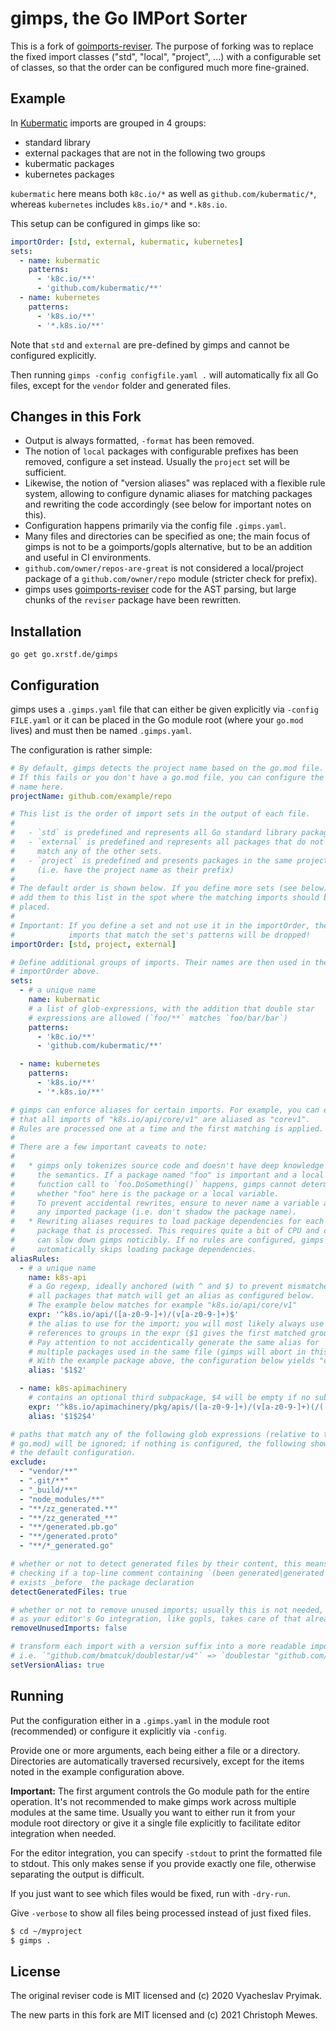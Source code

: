 # gimps, the Go IMPort Sorter

This is a fork of [goimports-reviser](https://github.com/incu6us/goimports-reviser). The purpose of
forking was to replace the fixed import classes ("std", "local", "project", ...) with a configurable
set of classes, so that the order can be configured much more fine-grained.

## Example

In [Kubermatic](https://kubermatic.com/) imports are grouped in 4 groups:

- standard library
- external packages that are not in the following two groups
- kubermatic packages
- kubernetes packages

`kubermatic` here means both `k8c.io/*` as well as `github.com/kubermatic/*`, whereas `kubernetes`
includes `k8s.io/*` and `*.k8s.io`.

This setup can be configured in gimps like so:

```yaml
importOrder: [std, external, kubermatic, kubernetes]
sets:
  - name: kubermatic
    patterns:
      - 'k8c.io/**'
      - 'github.com/kubermatic/**'
  - name: kubernetes
    patterns:
      - 'k8s.io/**'
      - '*.k8s.io/**'
```

Note that `std` and `external` are pre-defined by gimps and cannot be configured explicitly.

Then running `gimps -config configfile.yaml .` will automatically fix all Go files, except for
the `vendor` folder and generated files.

## Changes in this Fork

- Output is always formatted, `-format` has been removed.
- The notion of `local` packages with configurable prefixes has been removed,
  configure a set instead. Usually the `project` set will be sufficient.
- Likewise, the notion of "version aliases" was replaced with a flexible rule system,
  allowing to configure dynamic aliases for matching packages and rewriting the code
  accordingly (see below for important notes on this).
- Configuration happens primarily via the config file `.gimps.yaml`.
- Many files and directories can be specified as one; the main focus of gimps is not to be
  a goimports/gopls alternative, but to be an addition and useful in CI environments.
- `github.com/owner/repos-are-great` is not considered a local/project package of a
  `github.com/owner/repo` module (stricter check for prefix).
- gimps uses [goimports-reviser](https://github.com/incu6us/goimports-reviser)
  code for the AST parsing, but large chunks of the `reviser` package have been rewritten.

## Installation

```
go get go.xrstf.de/gimps
```

## Configuration

gimps uses a `.gimps.yaml` file that can either be given explicitly via `-config FILE.yaml` or
it can be placed in the Go module root (where your `go.mod` lives) and must then be named
`.gimps.yaml`.

The configuration is rather simple:

```yaml
# By default, gimps detects the project name based on the go.mod file.
# If this fails or you don't have a go.mod file, you can configure the
# name here.
projectName: github.com/example/repo

# This list is the order of import sets in the output of each file.
#
#   - `std` is predefined and represents all Go standard library packages
#   - `external` is predefined and represents all packages that do not
#     match any of the other sets.
#   - `project` is predefined and presents packages in the same project
#     (i.e. have the project name as their prefix)
#
# The default order is shown below. If you define more sets (see below),
# add them to this list in the spot where the matching imports should be
# placed.
#
# Important: If you define a set and not use it in the importOrder, the
#            imports that match the set's patterns will be dropped!
importOrder: [std, project, external]

# Define additional groups of imports. Their names are then used in the
# importOrder above.
sets:
  - # a unique name
    name: kubermatic
    # a list of glob-expressions, with the addition that double star
    # expressions are allowed (`foo/**` matches `foo/bar/bar`)
    patterns:
      - 'k8c.io/**'
      - 'github.com/kubermatic/**'

  - name: kubernetes
    patterns:
      - 'k8s.io/**'
      - '*.k8s.io/**'

# gimps can enforce aliases for certain imports. For example, you can ensure
# that all imports of "k8s.io/api/core/v1" are aliased as "corev1".
# Rules are processed one at a time and the first matching is applied.
#
# There are a few important caveats to note:
#
#   * gimps only tokenizes source code and doesn't have deep knowledge of
#     the semantics. If a package named "foo" is important and a local
#     function call to `foo.DoSomething()` happens, gimps cannot determine
#     whether "foo" here is the package or a local variable.
#     To prevent accidental rewrites, ensure to never name a variable after
#     any imported package (i.e. don't shadow the package name).
#   * Rewriting aliases requires to load package dependencies for each
#     package that is processed. This requires quite a bit of CPU and can
#     can slow down gimps noticibly. If no rules are configured, gimps
#     automatically skips loading package dependencies.
aliasRules:
  - # a unique name
    name: k8s-api
    # a Go regexp, ideally anchored (with ^ and $) to prevent mismatches,
    # all packages that match will get an alias as configured below.
    # The example below matches for example "k8s.io/api/core/v1"
    expr: '^k8s.io/api/([a-z0-9-]+)/(v[a-z0-9-]+)$'
    # the alias to use for the import; you will most likely always use
    # references to groups in the expr ($1 gives the first matched group, etc.).
    # Pay attention to not accidentically generate the same alias for
    # multiple packages used in the same file (gimps will abort in this case).
    # With the example package above, the configuration below yields "corev1".
    alias: '$1$2'

  - name: k8s-apimachinery
    # contains an optional third subpackage, $4 will be empty if no subpackage was found
    expr: '^k8s.io/apimachinery/pkg/apis/([a-z0-9-]+)/(v[a-z0-9-]+)(/([a-z0-9-]+))?$'
    alias: '$1$2$4'

# paths that match any of the following glob expressions (relative to the
# go.mod) will be ignored; if nothing is configured, the following shows
# the default configuration.
exclude:
  - "vendor/**"
  - ".git/**"
  - "_build/**"
  - "node_modules/**"
  - "**/zz_generated.**"
  - "**/zz_generated_**"
  - "**/generated.pb.go"
  - "**/generated.proto"
  - "**/*_generated.go"

# whether or not to detect generated files by their content, this means
# checking if a top-line comment containing `(been generated|generated by|do not edit)`
# exists _before_ the package declaration
detectGeneratedFiles: true

# whether or not to remove unused imports; usually this is not needed,
# as your editor's Go integration, like gopls, takes care of that already.
removeUnusedImports: false

# transform each import with a version suffix into a more readable import,
# i.e. `"github.com/bmatcuk/doublestar/v4"` => `doublestar "github.com/bmatcuk/doublestar/v4"`
setVersionAlias: true
```

## Running

Put the configuration either in a `.gimps.yaml` in the module root (recommended) or configure
it explicitly via `-config`.

Provide one or more arguments, each being either a file or a directory. Directories are
automatically traversed recursively, except for the items noted in the example configuration above.

**Important:** The first argument controls the Go module path for the entire operation. It's not
recommended to make gimps work across multiple modules at the same time. Usually you want to
either run it from your module root directory or give it a single file explicitly to facilitate
editor integration when needed.

For the editor integration, you can specify `-stdout` to print the formatted file to stdout. This
only makes sense if you provide exactly one file, otherwise separating the output is difficult.

If you just want to see which files would be fixed, run with `-dry-run`.

Give `-verbose` to show all files being processed instead of just fixed files.

```bash
$ cd ~/myproject
$ gimps .
```

## License

The original reviser code is MIT licensed and (c) 2020 Vyacheslav Pryimak.

The new parts in this fork are MIT licensed and (c) 2021 Christoph Mewes.
